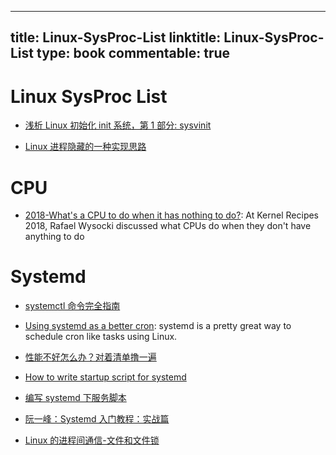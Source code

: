 
---
title: Linux-SysProc-List
linktitle: Linux-SysProc-List
type: book
commentable: true
---

# Linux SysProc List

- [浅析 Linux 初始化 init 系统，第 1 部分: sysvinit](http://www.ibm.com/developerworks/cn/linux/1407_liuming_init1/)

- [Linux 进程隐藏的一种实现思路](http://www.freebuf.com/articles/system/117234.html)

# CPU

- [2018-What's a CPU to do when it has nothing to do?](https://lwn.net/Articles/767630/): At Kernel Recipes 2018, Rafael Wysocki discussed what CPUs do when they don't have anything to do

# Systemd

- [systemctl 命令完全指南](http://www.linuxdiyf.com/linux/13088.html)

- [Using systemd as a better cron](https://parg.co/UgS): systemd is a pretty great way to schedule cron like tasks using Linux.

- [性能不好怎么办？对着清单撸一遍 ](http://mp.weixin.qq.com/s?__biz=MzAwNjY4NTQ4MA==&mid=2651174290&idx=1&sn=288518f030801f4d90878e806546487c&scene=1&srcid=0721NBPW2U9bCAlMyD6IR9uY&from=singlemessage&isappinstalled=0#wechat_redirect)

- [How to write startup script for systemd](http://unix.stackexchange.com/questions/47695/how-to-write-startup-script-for-systemd)

- [编写 systemd 下服务脚本](http://blog.csdn.net/fu_wayne/article/details/38018825)

- [阮一峰：Systemd 入门教程：实战篇](http://www.ruanyifeng.com/blog/2016/03/systemd-tutorial-part-two.html)

- [Linux 的进程间通信-文件和文件锁](http://liwei.life/2016/07/31/file_and_filelock/)

    